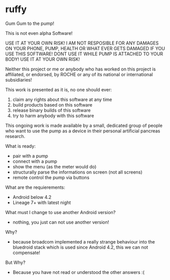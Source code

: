 # ruffy
Gum Gum to the pump!

This is not even alpha Software!

USE IT AT YOUR OWN RISK!
I AM NOT RESPOSIBLE FOR ANY DAMAGES ON YOUR PHONE, PUMP, HEALTH OR WHAT EVER GETS DAMAGED IF YOU USE THIS SOFTWARE!
DONT USE IT WHILE PUMP IS ATTACHED TO YOUR BODY!
USE IT AT YOUR OWN RISK!

Neither this project or me or anybody who has worked on this project is affiliated, or endorsed, by ROCHE or any of its national or international subsidiaries!

This work is presented as it is, no one should ever:

1. claim any rights about this software at any time
1. build products based on this software
1. release binary builds of this software
1. try to harm anybody with this software
    
This ongoing work is made available by a small, dedicated group of people who want to use the pump as a device in their personal artificial pancreas research.

What is ready:

* pair with a pump
* connect with a pump
* show the menu (as the meter would do)
* structurally parse the informations on screen (not all screens)
* remote control the pump via buttons

What are the requierements:

* Android below 4.2
* Lineage 7+ with latest night

What must I change to use another Android version?

* nothing, you just can not use another version!

Why?

* because broadcom implemented a really strange behaviour into the bluedroid stack which is used since Android 4.2, this we can not compensate!

But Why?

* Because you have not read or understood the other answers :(  